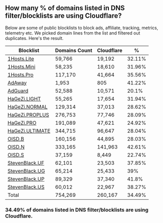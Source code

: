 ## How many % of domains listed in DNS filter/blocklists are using Cloudflare?


Below are some of public blocklists to block ads, affiliate, tracking, metrics, telemetry etc.
We picked domain lines from the list and filtered out duplicates.
Here's the result.


| Blocklist | Domains Count | Cloudflare | % |
| --- | --- | --- | --- |
| [1Hosts.Lite](https://raw.githubusercontent.com/badmojr/1Hosts/master/Lite/hosts.win) | 59,766 | 19,192 | 32.11% |
| [1Hosts.Mini](https://raw.githubusercontent.com/badmojr/1Hosts/master/mini/hosts.win) | 58,235 | 18,610 | 31.96% |
| [1Hosts.Pro](https://raw.githubusercontent.com/badmojr/1Hosts/master/Pro/hosts.win) | 117,170 | 41,664 | 35.56% |
| [AdAway](https://raw.githubusercontent.com/AdAway/adaway.github.io/master/hosts.txt) | 1,953 | 805 | 41.22% |
| [AdGuard](https://adguardteam.github.io/AdGuardSDNSFilter/Filters/filter.txt) | 52,588 | 10,571 | 20.1% |
| [HaGeZi.LIGHT](https://raw.githubusercontent.com/hagezi/dns-blocklists/main/hosts/light.txt) | 55,265 | 17,654 | 31.94% |
| [HaGeZi.NORMAL](https://raw.githubusercontent.com/hagezi/dns-blocklists/main/hosts/multi.txt) | 129,314 | 37,013 | 28.62% |
| [HaGeZi.PROPLUS](https://raw.githubusercontent.com/hagezi/dns-blocklists/main/hosts/pro.plus.txt) | 276,753 | 77,746 | 28.09% |
| [HaGeZi.PRO](https://raw.githubusercontent.com/hagezi/dns-blocklists/main/hosts/pro.txt) | 191,089 | 47,621 | 24.92% |
| [HaGeZi.ULTIMATE](https://raw.githubusercontent.com/hagezi/dns-blocklists/main/hosts/ultimate.txt) | 344,715 | 96,647 | 28.04% |
| [OISD.B](https://big.oisd.nl/dnsmasq) | 160,156 | 44,895 | 28.03% |
| [OISD.N](https://nsfw.oisd.nl/dnsmasq) | 333,165 | 141,963 | 42.61% |
| [OISD.S](https://small.oisd.nl/dnsmasq) | 37,159 | 8,449 | 22.74% |
| [StevenBlack.UF](https://raw.githubusercontent.com/StevenBlack/hosts/master/alternates/fakenews/hosts) | 62,101 | 23,503 | 37.85% |
| [StevenBlack.UG](https://raw.githubusercontent.com/StevenBlack/hosts/master/alternates/gambling/hosts) | 65,214 | 25,433 | 39% |
| [StevenBlack.UP](https://raw.githubusercontent.com/StevenBlack/hosts/master/alternates/porn/hosts) | 89,329 | 37,340 | 41.8% |
| [StevenBlack.US](https://raw.githubusercontent.com/StevenBlack/hosts/master/alternates/social/hosts) | 60,012 | 22,967 | 38.27% |
| Total | 754,269 | 260,167 | 34.49% |


### 34.49% of domains listed in DNS filter/blocklists are using Cloudflare.
